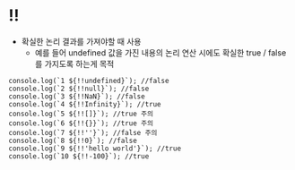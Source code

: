 # !!
* 확실한 논리 결과를 가져야할 때 사용
    * 예를 들어 undefined 값을 가진 내용의 논리 연산 시에도 확실한 true / false를 가지도록 하는게 목적

```
console.log(`1 ${!!undefined}`); //false
console.log(`2 ${!!null}`); //false
console.log(`3 ${!!NaN}`); //false
console.log(`4 ${!!Infinity}`); //true
console.log(`5 ${!![]}`); //true 주의
console.log(`6 ${!!{}}`); //true 주의
console.log(`7 ${!!''}`); //false 주의
console.log(`8 ${!!0}`); //false
console.log(`9 ${!!'hello world'}`); //true
console.log(`10 ${!!-100}`); //true
```
